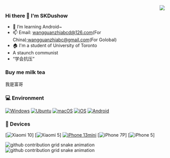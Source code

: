 <img align="right" src="https://github-readme-stats.vercel.app/api?username=Xpsoted&include_all_commits=true&show_icons=true&theme=buefy&count_private=true&hide_border=true" />

### Hi there 👋 I'm SKDushow
- 🌱 I’m learning Android~
- 📫 Email: wangguanzhiabcd@126.com(For China);wangguanzhiabc@gmail.com(For Golobal)
- 🏠 I'm a student of University of Toronto
- A staunch communist
- “学会抗压”

### Buy me milk tea
我是富哥

### 💻 Environment
[![Windows](https://img.shields.io/badge/Windows-00BBFF?style=flat-square&logo=Windows&logoColor=FFFFFF&labelColor=00BBFF)](https://www.microsoft.com/windows10)
[![Ubuntu](https://img.shields.io/badge/Ubuntu%2022%2e04-dd4814?style=flat-square&logo=ubuntu&logoColor=ffffff)](https://releases.ubuntu.com/22.04/)
[![macOS](https://img.shields.io/badge/macOS-4F4F4F?style=flat-square&logo=apple&logoColor=FFFFFF&labelColor=4F4F4F)](https://www.apple.com/macos/big-sur/)
[![iOS](https://img.shields.io/badge/iOS-4F4F4F?style=flat-square&logo=apple&logoColor=FFFFFF&labelColor=4F4F4F)](https://www.apple.com/ios/ios14/)
[![Android](https://img.shields.io/badge/Android-00C000?style=flat-square&logo=android&logoColor=FFFFFF&labelColor=00C000)](https://www.android.com/android-11/)

### 📱 Devices
[![Xiaomi 10](https://img.shields.io/badge/Xiaomi%2010-ED9121?style=flat-square&logo=xiaomi&logoColor=FFFFFF&labelColor=ED9121)]
[![Xiaomi 5](https://img.shields.io/badge/Xiaomi%205-ED9121?style=flat-square&logo=xiaomi&logoColor=FFFFFF&labelColor=ED9121)]
[![iPhone 13mini](https://img.shields.io/badge/iPhone%2013mini-4F4F4F?style=flat-square&logo=apple&logoColor=FFFFFF&labelColor=4F4F4F)](https://product.pconline.com.cn/mobile/apple/1083339.html)
[![iPhone 7P](https://img.shields.io/badge/iPhone%207P-4F4F4F?style=flat-square&logo=apple&logoColor=FFFFFF&labelColor=4F4F4F)]
[![iPhone 5](https://img.shields.io/badge/iPhone%205-4F4F4F?style=flat-square&logo=apple&logoColor=FFFFFF&labelColor=4F4F4F)]

![github contribution grid snake animation](https://github.com/xiaoleGun/xiaoleGun/raw/snake/github-contribution-grid-snake-dark.svg#gh-dark-mode-only)![github contribution grid snake animation](https://github.com/xiaoleGun/xiaoleGun/raw/snake/github-contribution-grid-snake.svg#gh-light-mode-only)
